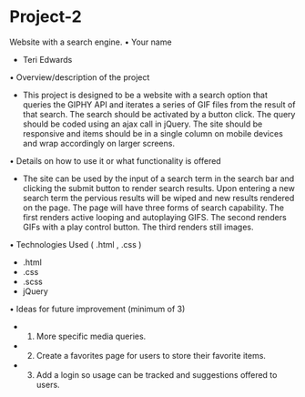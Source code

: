 # Project-2
Website with a search engine.
• Your name

- Teri Edwards

• Overview/description of the project

- This project is designed to be a website with a search option that queries the GIPHY API and iterates a series of GIF files from the result of that search.  The search should be activated by a button click.  The query should be coded using an ajax call in jQuery.  The site should be responsive and items should be in a single column on mobile devices and wrap accordingly on larger screens.  

• Details on how to use it or what functionality is offered

- The site can be used by the input of a search term in the search bar and clicking the submit button to render search results.  Upon entering a new search term the pervious results will be wiped and new results rendered on the page.  The page will have three forms of search capability.  The first renders active looping and autoplaying GIFS.  The second renders GIFs with a play control button.  The third renders still images. 

• Technologies Used ( .html , .css )

- .html
- .css
- .scss
- jQuery

• Ideas for future improvement (minimum of 3)

- 1. More specific media queries.
- 2. Create a favorites page for users to store their favorite items.
- 3. Add a login so usage can be tracked and suggestions offered to users.  
